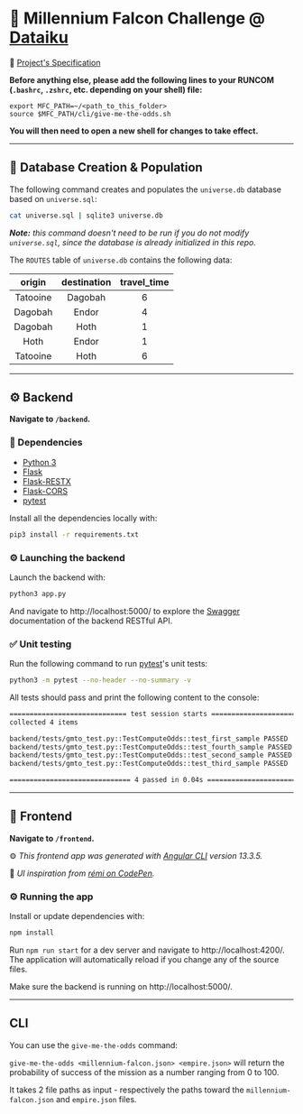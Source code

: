 # :rocket: Millennium Falcon Challenge @ [Dataiku](https://www.dataiku.com/)

:book: [Project's Specification](https://github.com/dataiku/millenium-falcon-challenge)

**Before anything else, please add the following lines to your RUNCOM (`.bashrc`, `.zshrc`, etc. depending on your shell) file:**

```shell
export MFC_PATH=~/<path_to_this_folder>
source $MFC_PATH/cli/give-me-the-odds.sh
```

**You will then need to open a new shell for changes to take effect.**

---

## :floppy_disk: Database Creation & Population

The following command creates and populates the `universe.db` database based on `universe.sql`:

```bash
cat universe.sql | sqlite3 universe.db
```

_**Note:** this command doesn't need to be run if you do not modify `universe.sql`, since the database is already initialized in this repo._

The `ROUTES` table of `universe.db` contains the following data:

|  origin  | destination | travel_time |
| :------: | :---------: | :---------: |
| Tatooine |   Dagobah   |      6      |
| Dagobah  |    Endor    |      4      |
| Dagobah  |    Hoth     |      1      |
|   Hoth   |    Endor    |      1      |
| Tatooine |    Hoth     |      6      |

---

## :gear: Backend

**Navigate to `/backend`.**

### :bookmark_tabs: Dependencies

- [Python 3](https://www.python.org/downloads/)
- [Flask](https://flask.palletsprojects.com/en/1.1.x/)
- [Flask-RESTX](https://flask-restx.readthedocs.io/en/latest/index.html)
- [Flask-CORS](https://flask-cors.readthedocs.io/en/latest/)
- [pytest](https://docs.pytest.org/en/6.2.x/contents.html)

Install all the dependencies locally with:

```bash
pip3 install -r requirements.txt
```

### :gear: Launching the backend

Launch the backend with:

```bash
python3 app.py
```

And navigate to http://localhost:5000/ to explore the [Swagger](https://swagger.io/) documentation of the backend RESTful API.

### :white_check_mark: Unit testing

Run the following command to run [pytest](https://docs.pytest.org/en/6.2.x/contents.html)'s unit tests:

```bash
python3 -m pytest --no-header --no-summary -v
```

All tests should pass and print the following content to the console:

```bash
============================= test session starts ==============================
collected 4 items

backend/tests/gmto_test.py::TestComputeOdds::test_first_sample PASSED    [ 25%]
backend/tests/gmto_test.py::TestComputeOdds::test_fourth_sample PASSED   [ 50%]
backend/tests/gmto_test.py::TestComputeOdds::test_second_sample PASSED   [ 75%]
backend/tests/gmto_test.py::TestComputeOdds::test_third_sample PASSED    [100%]

============================== 4 passed in 0.04s ===============================
```

---

## :round_pushpin: Frontend

**Navigate to `/frontend`.**

:gear: _This frontend app was generated with [Angular CLI](https://github.com/angular/angular-cli) version 13.3.5._

:art: _UI inspiration from [rémi on CodePen](https://codepen.io/remsrob/pen/ZRyqNx)._

### :gear: Running the app

Install or update dependencies with:

```bash
npm install
```

Run `npm run start` for a dev server and navigate to http://localhost:4200/. The application will automatically reload if you change any of the source files.

Make sure the backend is running on http://localhost:5000/.

---

## CLI

You can use the `give-me-the-odds` command:

`give-me-the-odds <millennium-falcon.json> <empire.json>` will return the probability of success of the mission as a number ranging from 0 to 100.

It takes 2 file paths as input - respectively the paths toward the `millennium-falcon.json` and `empire.json` files.
